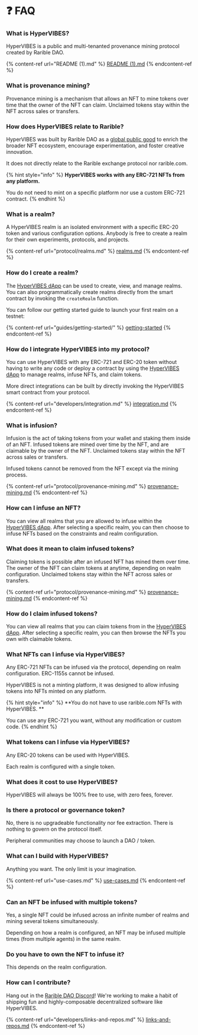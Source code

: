 # ❓ FAQ

### What is HyperVIBES?

HyperVIBES is a public and multi-tenanted provenance mining protocol created by Rarible DAO.

{% content-ref url="README (1).md" %}
[README (1).md](<README (1).md>)
{% endcontent-ref %}

### What is provenance mining?

Provenance mining is a mechanism that allows an NFT to mine tokens over time that the owner of the NFT can claim. Unclaimed tokens stay within the NFT across sales or transfers.

### How does HyperVIBES relate to Rarible?

HyperVIBES was built by Rarible DAO as a [global public good](https://newsletter.banklesshq.com/p/global-public-goods-and-the-protocol) to enrich the broader NFT ecosystem, encourage experimentation, and foster creative innovation.

It does not directly relate to the Rarible exchange protocol nor rarible.com.

{% hint style="info" %}
**HyperVIBES works with any ERC-721 NFTs from any platform.**

You do not need to mint on a specific platform nor use a custom ERC-721 contract.
{% endhint %}

### What is a realm?

A HyperVIBES realm is an isolated environment with a specific ERC-20 token and various configuration options. Anybody is free to create a realm for their own experiments, protocols, and projects.

{% content-ref url="protocol/realms.md" %}
[realms.md](protocol/realms.md)
{% endcontent-ref %}

### How do I create a realm?

The [HyperVIBES dApp](https://app.hypervibes.xyz) can be used to create, view, and manage realms. You can also programmatically create realms directly from the smart contract by invoking the `createRealm` function.

You can follow our getting started guide to launch your first realm on a testnet:

{% content-ref url="guides/getting-started/" %}
[getting-started](guides/getting-started/)
{% endcontent-ref %}

### How do I integrate HyperVIBES into my protocol?

You can use HyperVIBES with any ERC-721 and ERC-20 token without having to write any code or deploy a contract by using the [HyperVIBES dApp](https://app.hypervibes.xyz) to manage realms, infuse NFTs, and claim tokens.

More direct integrations can be built by directly invoking the HyperVIBES smart contract from your protocol.

{% content-ref url="developers/integration.md" %}
[integration.md](developers/integration.md)
{% endcontent-ref %}

### What is infusion?

Infusion is the act of taking tokens from your wallet and staking them inside of an NFT. Infused tokens are mined over time by the NFT, and are claimable by the owner of the NFT. Unclaimed tokens stay within the NFT across sales or transfers.

Infused tokens cannot be removed from the NFT except via the mining process.

{% content-ref url="protocol/provenance-mining.md" %}
[provenance-mining.md](protocol/provenance-mining.md)
{% endcontent-ref %}

### How can I infuse an NFT?

You can view all realms that you are allowed to infuse within the [HyperVIBES dApp](https://app.hypervibes.xyz). After selecting a specific realm, you can then choose to infuse NFTs based on the constraints and realm configuration.

### What does it mean to claim infused tokens?

Claiming tokens is possible after an infused NFT has mined them over time. The owner of the NFT can claim tokens at anytime, depending on realm configuration. Unclaimed tokens stay within the NFT across sales or transfers.

{% content-ref url="protocol/provenance-mining.md" %}
[provenance-mining.md](protocol/provenance-mining.md)
{% endcontent-ref %}

### How do I claim infused tokens?

You can view all realms that you can claim tokens from in the [HyperVIBES dApp](https://app.hypervibes.xyz). After selecting a specific realm, you can then browse the NFTs you own with claimable tokens.

### What NFTs can I infuse via HyperVIBES?

Any ERC-721 NFTs can be infused via the protocol, depending on realm configuration. ERC-1155s cannot be infused.

HyperVIBES is not a minting platform, it was designed to allow infusing tokens into NFTs minted on any platform.

{% hint style="info" %}
**You do not have to use rarible.com NFTs with HyperVIBES. **

You can use any ERC-721 you want, without any modification or custom code.
{% endhint %}

### What tokens can I infuse via HyperVIBES?

Any ERC-20 tokens can be used with HyperVIBES.&#x20;

Each realm is configured with a single token.

### What does it cost to use HyperVIBES?

HyperVIBES will always be 100% free to use, with zero fees, forever.

### Is there a protocol or governance token?

No, there is no upgradeable functionality nor fee extraction. There is nothing to govern on the protocol itself.

Peripheral communities may choose to launch a DAO / token.

### What can I build with HyperVIBES?

Anything you want. The only limit is your imagination.

{% content-ref url="use-cases.md" %}
[use-cases.md](use-cases.md)
{% endcontent-ref %}

### Can an NFT be infused with multiple tokens?

Yes, a single NFT could be infused across an infinite number of realms and mining several tokens simultaneously.

Depending on how a realm is configured, an NFT may be infused multiple times (from multiple agents) in the same realm.

### Do you have to own the NFT to infuse it?

This depends on the realm configuration.

### How can I contribute?

Hang out in the [Rarible DAO Discord](https://discord.gg/ZtZqH7nfgG)! We're working to make a habit of shipping fun and highly-composable decentralized software like HyperVIBES.

{% content-ref url="developers/links-and-repos.md" %}
[links-and-repos.md](developers/links-and-repos.md)
{% endcontent-ref %}
